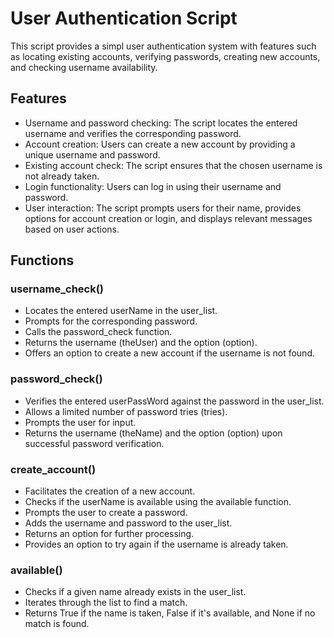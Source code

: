 # User Authentication Script

This script provides a simpl user authentication system with features such as locating existing accounts, verifying passwords, creating new accounts, and checking username availability.

## Features
- Username and password checking: The script locates the entered username and verifies the corresponding password.
- Account creation: Users can create a new account by providing a unique username and password.
- Existing account check: The script ensures that the chosen username is not already taken.
- Login functionality: Users can log in using their username and password.
- User interaction: The script prompts users for their name, provides options for account creation or login, and displays relevant messages based on user actions.

## Functions 

### username_check()
- Locates the entered userName in the user_list.
- Prompts for the corresponding password.
- Calls the password_check function.
- Returns the username (theUser) and the option (option).
- Offers an option to create a new account if the username is not found.

### password_check()
- Verifies the entered userPassWord against the password in the user_list.
- Allows a limited number of password tries (tries).
- Prompts the user for input.
- Returns the username (theName) and the option (option) upon successful password verification.

### create_account()
- Facilitates the creation of a new account.
- Checks if the userName is available using the available function.
- Prompts the user to create a password.
- Adds the username and password to the user_list.
- Returns an option for further processing.
- Provides an option to try again if the username is already taken.

### available()
- Checks if a given name already exists in the user_list.
- Iterates through the list to find a match.
- Returns True if the name is taken, False if it's available, and None if no match is found.
